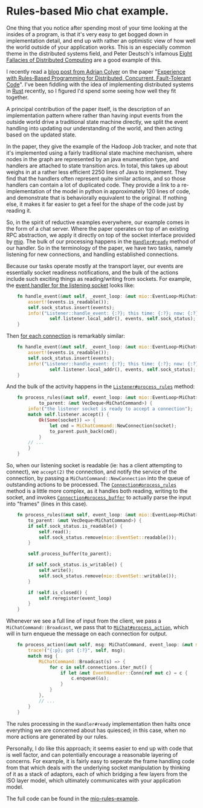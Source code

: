 Rules-based Mio chat example.
============================

One thing that you notice after spending most of your time looking at the insides of a program, is that it's very easy to get bogged down in implementation detail, and end up with rather an optimistic view of how well the world outside of your application works. This is an especially common theme in the distributed systems field, and Peter Deutsch's infamous [Eight Fallacies of Distributed Computing](https://blogs.oracle.com/jag/resource/Fallacies.html) are a good example of this. 

I recently read a [blog post from Adrian Colyer](http://blog.acolyer.org/2016/01/19/dcft/) on the paper "[Experience with Rules-Based Programming for Distributed, Concurrent, Fault-Tolerant Code](http://web.stanford.edu/~ouster/cgi-bin/papers/rules-atc15)". I've been fiddling with the idea of implementing distributed systems in [Rust](http://rust-lang.org/) recently, so I figured I'd spend some seeing how well they fit together.

A principal contribution of the paper itself, is the description of an implementation pattern where rather than having input events from the outside world drive a traditional state machine directly, we split the event handling into updating our understanding of the world, and then acting based on the updated state.

In the paper, they give the example of the Hadoop Job tracker, and note that it's implemented using a fairly traditional state machine mechanism, where nodes in the graph are represented by an java enumeration type, and handlers are attached to state transition arcs. In total, this takes up about weighs in at a rather less efficient 2250 lines of Java to implement. They find that the handlers often represent quite similar actions, and so those handlers can contain a lot of duplicated code. They provide a link to a re-implementation of the model in python in approximately 120 lines of code, and demonstrate that is behaviorally equivalent to the original. If nothing else, it makes it far easier to get a feel for the shape of the code just by reading it.

So, in the spirit of reductive examples everywhere, our example comes in the form of a chat server. Where the paper operates on top of an existing RPC abstraction, we apply it directly on top of the socket interface provided by [mio](https://crates.io/crates/mio/). The bulk of our processing happens in the [`Handler#ready`](https://github.com/cstorey/mio-rules-example/blob/25be0cf04c66a526eb6008dfe587d56120d07e51/src/main.rs#L293-L313) method of our handler. So in the terminology of the paper, we have two tasks, namely listening for new connections, and handling established connections.

Because our tasks operate mostly at the transport layer, our events are essentially socket readiness notifications, and the bulk of the actions include such exciting things as reading/writing from sockets. For example, the [event handler for the listening socket](https://github.com/cstorey/mio-rules-example/blob/25be0cf04c66a526eb6008dfe587d56120d07e51/src/main.rs#L222-L227) looks like:


```rust
    fn handle_event(&mut self, _event_loop: &mut mio::EventLoop<MiChat>, events: mio::EventSet) {
        assert!(events.is_readable());
        self.sock_status.insert(events);
        info!("Listener::handle_event: {:?}; this time: {:?}; now: {:?}",
                self.listener.local_addr(), events, self.sock_status);
    }
```

Then [for each connection](https://github.com/cstorey/mio-rules-example/blob/25be0cf04c66a526eb6008dfe587d56120d07e51/src/main.rs#L222-L227) is remarkably similar:

```rust
    fn handle_event(&mut self, _event_loop: &mut mio::EventLoop<MiChat>, events: mio::EventSet) {
        assert!(events.is_readable());
        self.sock_status.insert(events);
        info!("Listener::handle_event: {:?}; this time: {:?}; now: {:?}",
                self.listener.local_addr(), events, self.sock_status);
    }
```

And the bulk of the activity happens in the [`Listener#process_rules`](https://github.com/cstorey/mio-rules-example/blob/25be0cf04c66a526eb6008dfe587d56120d07e51/src/main.rs#L229) method:

```rust
    fn process_rules(&mut self, event_loop: &mut mio::EventLoop<MiChat>,
            to_parent: &mut VecDeque<MiChatCommand>) {
        info!("the listener socket is ready to accept a connection");
        match self.listener.accept() {
            Ok(Some(socket)) => {
                let cmd = MiChatCommand::NewConnection(socket);
                to_parent.push_back(cmd);
            }
	    // ...
        }
    }
```

So, when our listening socket is readable (ie: has a client attempting to connect), we `accept(2)` the connection, and notify the service of the connection, by passing a `MiChatCommand::NewConnection` into the queue of outstanding actions to be processed.  The [`Connection#process_rules`](https://github.com/cstorey/mio-rules-example/blob/25be0cf04c66a526eb6008dfe587d56120d07e51/src/main.rs#L103) method is a little more complex, as it handles both reading, writing to the socket, and invokes [`Connection#process_buffer`](https://github.com/cstorey/mio-rules-example/blob/25be0cf04c66a526eb6008dfe587d56120d07e51/src/main.rs#L122) to actually parse the input into "frames" (lines in this case).

```rust
    fn process_rules(&mut self, event_loop: &mut mio::EventLoop<MiChat>,
        to_parent: &mut VecDeque<MiChatCommand>) {
        if self.sock_status.is_readable() {
            self.read();
            self.sock_status.remove(mio::EventSet::readable());
        }

        self.process_buffer(to_parent);

        if self.sock_status.is_writable() {
            self.write();
            self.sock_status.remove(mio::EventSet::writable());
        }

        if !self.is_closed() {
            self.reregister(event_loop)
        }
    }
```

Whenever we see a full line of input from the client, we pass a `MiChatCommand::Broadcast`, we pass that to [`MiChat#process_action`](https://github.com/cstorey/mio-rules-example/blob/25be0cf04c66a526eb6008dfe587d56120d07e51/src/main.rs#L40), which will in turn enqueue the message on each connection for output.

```rust
    fn process_action(&mut self, msg: MiChatCommand, event_loop: &mut mio::EventLoop<MiChat>) {
        trace!("{:p}; got {:?}", self, msg);
        match msg {
            MiChatCommand::Broadcast(s) => {
                for c in self.connections.iter_mut() {
                    if let &mut EventHandler::Conn(ref mut c) = c {
                        c.enqueue(&s);
                    }
                }
            },
            // ...
        }
    }

```

The rules processing in the `Handler#ready` implementation then halts once everything we are concerned about has quiesced; in this case, when no more actions are generated by our rules. 

Personally, I do like this approach; it seems easier to end up with code that is well factor, and can potentially encourage a reasonable layering of concerns. For example, it is fairly easy to seperate the frame handling code from that which deals with the underlying socket manipulation by thinking of it as a stack of adaptors, each of which bridging a few layers from the ISO layer model, which ultimately communicates with your application model.

The full code can be found in the [mio-rules-example](https://github.com/cstorey/mio-rules-example).
